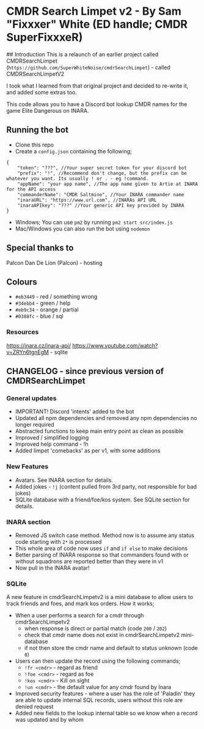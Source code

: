 # CMDR Search Limpet v2 - By Sam "Fixxxer" White (ED handle; CMDR SuperFixxxeR)

## Introduction
This is a relaunch of an earlier project called CMDRSearchLimpet (`https://github.com/SuperWhiteNoise/cmdrSearchLimpet`) - called CMDRSearchLimpetV2

I took what I learned from that original project and decided to re-write it, and added some extras too.

This code allows you to have a Discord bot lookup CMDR names for the game Elite Dangerous on INARA.

## Running the bot
- Clone this repo
- Create a `config.json` containing the following;
```
{
    "token": "???", //Your super secret token for your discord bot
    "prefix": "!", //Recommend don't change, but the prefix can be whatever you want. Its usually ! or . - eg !command.
    "appName": "your app name", //The app name given to Artie at INARA for the API access
    "commanderName": "CMDR Saltmine", //Your INARA commander name
    "inaraURL": "https://www.url.com", //INARAs API URL
    "inaraAPIkey": "???" //Your generic API key provided by INARA
}
```
- Windows; You can use `pm2` by running `pm2 start src/index.js`
- Mac/Windows you can also run the bot using `nodemon`

## Special thanks to
Palcon
Dan De Lion (Palcon) - hosting

## Colours
- `#eb3449` - red / something wrong
- `#34ebb4` - green / help
- `#eb9c34` - orange / partial
- `#0388fc` - blue / sql

### Resources
https://inara.cz/inara-api/
https://www.youtube.com/watch?v=ZRYn6tgnEgM - sqlite

## CHANGELOG - since previous version of CMDRSearchLimpet
### General updates
- IMPORTANT! Discord 'intents' added to the bot
- Updated all npm dependencies and removed any npm dependencies no longer required
- Abstracted functions to keep main entry point as clean as possible
- Improved / simplified logging
- Improved help command - !h
- Added limpet 'comebacks' as per v1, with some additions

### New Features
- Avatars. See INARA section for details.
- Added jokes - `!j` (content pulled from 3rd party, not responsible for bad jokes)
- SQLite database with a friend/foe/kos system. See SQLite section for details.

### INARA section
- Removed JS switch case method. Method now is to assume any status code starting with `2*` is processed
- This whole area of code now uses `if` and `if else` to make decisions
- Better parsing of INARA response so that commanders found with or without squadrons are reported better than they were in v1
- Now pull in the INARA avatar!

### SQLite
A new feature in cmdrSearchLimpetv2 is a mini database to allow users to track friends and foes, and mark kos orders.
How it works;
- When a user performs a search for a cmdr through cmdrSearchLimpetv2
	- when response is direct or partial match (code `200` / `202`)
	- check that cmdr name does not exist in cmdrSearchLimpetv2 mini-database
	- if not then store the cmdr name and default to status unknown (code `0`)
- Users can then update the record using the following commands;
  - `!fr <cmdr>` - regard as friend
  - `!foe <cmdr>` - regard as foe
  - `!kos <cmdr>` - Kill on sight
  - `!un <cmdr>` - the default value for any cmdr found by Inara
- Improved security features - where a user has the role of 'Paladin' they are able to update internal SQL records, users without this role are denied request
- Added new fields to the lookup internal table so we know when a record was updated and by whom
